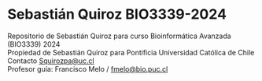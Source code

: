 # Sebastián Quiroz BIO3339-2024  

Repositorio de Sebastián Quiroz para curso Bioinformática Avanzada (BIO3339) 2024  
Propiedad de Sebastián Quiroz para Pontificia Universidad Católica de Chile  
Contacto <Squirozpa@uc.cl>  
Profesor guía: Francisco Melo / <fmelo@bio.puc.cl>  
